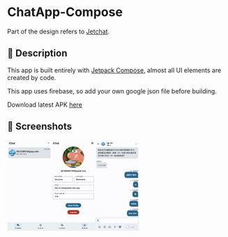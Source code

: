 # ChatApp-Compose

Part of the design refers to [Jetchat](https://github.com/android/compose-samples/tree/main/Jetchat).

## :scroll: Description

This app is built entirely with [Jetpack Compose](https://developer.android.com/jetpack/compose), almost all UI elements are created by code.

This app uses firebase, so add your own google json file before building.

Download latest APK [here](https://github.com/YangDai2003/ChatApp-Compose/tree/master/app/release)

## :camera_flash: Screenshots

<img src="screenshots/Screenshot_20231014_162945_iChat.png" width="20%"><img src="screenshots/Screenshot_20231014_162546_iChat.png" width="20%"><img src="screenshots/Screenshot_20231014_162955_iChat.png" width="20%">
